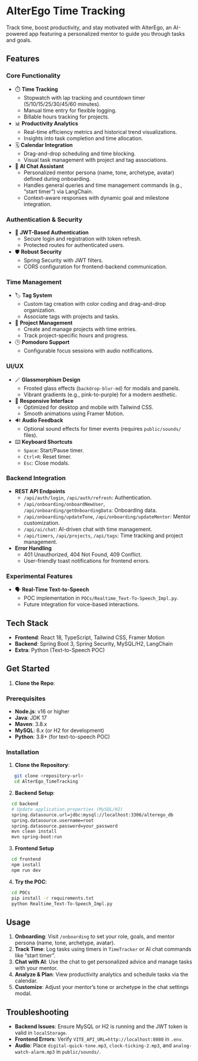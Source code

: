 # AlterEgo Time Tracking

Track time, boost productivity, and stay motivated with AlterEgo, an AI-powered app featuring a personalized mentor to guide you through tasks and goals.

## Features

### Core Functionality
- ⏱️ **Time Tracking**
  - Stopwatch with lap tracking and countdown timer (5/10/15/25/30/45/60 minutes).
  - Manual time entry for flexible logging.
  - Billable hours tracking for projects.
- 📊 **Productivity Analytics**
  - Real-time efficiency metrics and historical trend visualizations.
  - Insights into task completion and time allocation.
- 🗓️ **Calendar Integration**
  - Drag-and-drop scheduling and time blocking.
  - Visual task management with project and tag associations.
- 🤖 **AI Chat Assistant**
  - Personalized mentor persona (name, tone, archetype, avatar) defined during onboarding.
  - Handles general queries and time management commands (e.g., “start timer”) via LangChain.
  - Context-aware responses with dynamic goal and milestone integration.

### Authentication & Security
- 🔐 **JWT-Based Authentication**
  - Secure login and registration with token refresh.
  - Protected routes for authenticated users.
- 🛡️ **Robust Security**
  - Spring Security with JWT filters.
  - CORS configuration for frontend-backend communication.

### Time Management
- 🏷️ **Tag System**
  - Custom tag creation with color coding and drag-and-drop organization.
  - Associate tags with projects and tasks.
- 📂 **Project Management**
  - Create and manage projects with time entries.
  - Track project-specific hours and progress.
- 🕒 **Pomodoro Support**
  - Configurable focus sessions with audio notifications.

### UI/UX
- 🪄 **Glassmorphism Design**
  - Frosted glass effects (`backdrop-blur-md`) for modals and panels.
  - Vibrant gradients (e.g., pink-to-purple) for a modern aesthetic.
- 🎨 **Responsive Interface**
  - Optimized for desktop and mobile with Tailwind CSS.
  - Smooth animations using Framer Motion.
- 🔊 **Audio Feedback**
  - Optional sound effects for timer events (requires `public/sounds/` files).
- ⌨️ **Keyboard Shortcuts**
  - `Space`: Start/Pause timer.
  - `Ctrl+R`: Reset timer.
  - `Esc`: Close modals.

### Backend Integration
- **REST API Endpoints**
  - `/api/auth/login`, `/api/auth/refresh`: Authentication.
  - `/api/onboarding/onboardNewUser`, `/api/onboarding/getOnboardingData`: Onboarding data.
  - `/api/onboarding/updateTone`, `/api/onboarding/updateMentor`: Mentor customization.
  - `/api/ai/chat`: AI-driven chat with time management.
  - `/api/timers`, `/api/projects`, `/api/tags`: Time tracking and project management.
- **Error Handling**
  - 401 Unauthorized, 404 Not Found, 409 Conflict.
  - User-friendly toast notifications for frontend errors.

### Experimental Features
- 🗣️ **Real-Time Text-to-Speech**
  - POC implementation in `POCs/Realtime_Text-To-Speech_Impl.py`.
  - Future integration for voice-based interactions.

## Tech Stack

- **Frontend**: React 18, TypeScript, Tailwind CSS, Framer Motion
- **Backend**: Spring Boot 3, Spring Security, MySQL/H2, LangChain
- **Extra**: Python (Text-to-Speech POC)

## Get Started

1. **Clone the Repo**:

### Prerequisites
- **Node.js**: v16 or higher
- **Java**: JDK 17
- **Maven**: 3.8.x
- **MySQL**: 8.x (or H2 for development)
- **Python**: 3.8+ (for text-to-speech POC)

### Installation

1. **Clone the Repository**:
```bash
   git clone <repository-url>
   cd AlterEgo_TimeTracking
```
2. **Backend Setup**:
```bash
  cd backend
  # Update application.properties (MySQL/H2)
  spring.datasource.url=jdbc:mysql://localhost:3306/alterego_db
  spring.datasource.username=root
  spring.datasource.password=your_password
  mvn clean install
  mvn spring-boot:run
```
3. **Frontend Setup**
```bash
  cd frontend
  npm install
  npm run dev
```
4. **Try the POC**:
```bash
  cd POCs
  pip install -r requirements.txt
  python Realtime_Text-To-Speech_Impl.py
```

## Usage

1. **Onboarding**: Visit `/onboarding` to set your role, goals, and mentor persona (name, tone, archetype, avatar).
2. **Track Time**: Log tasks using timers in `TimeTracker` or AI chat commands like “start timer”.
3. **Chat with AI**: Use the chat to get personalized advice and manage tasks with your mentor.
4. **Analyze & Plan**: View productivity analytics and schedule tasks via the calendar.
5. **Customize**: Adjust your mentor’s tone or archetype in the chat settings modal.

## Troubleshooting

- **Backend Issues**: Ensure MySQL or H2 is running and the JWT token is valid in `localStorage`.
- **Frontend Errors**: Verify `VITE_API_URL=http://localhost:8080` in `.env`.
- **Audio**: Place `digital-quick-tone.mp3`, `clock-ticking-2.mp3`, and `analog-watch-alarm.mp3` in `public/sounds/`.
